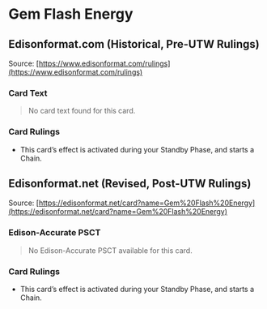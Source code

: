 # Gem Flash Energy

## Edisonformat.com (Historical, Pre-UTW Rulings)

Source: [https://www.edisonformat.com/rulings](https://www.edisonformat.com/rulings)

### Card Text

> No card text found for this card.

### Card Rulings

*   This card’s effect is activated during your Standby Phase, and starts a Chain.

## Edisonformat.net (Revised, Post-UTW Rulings)

Source: [https://edisonformat.net/card?name=Gem%20Flash%20Energy](https://edisonformat.net/card?name=Gem%20Flash%20Energy)

### Edison-Accurate PSCT

> No Edison-Accurate PSCT available for this card.

### Card Rulings

*   This card’s effect is activated during your Standby Phase, and starts a Chain.
            